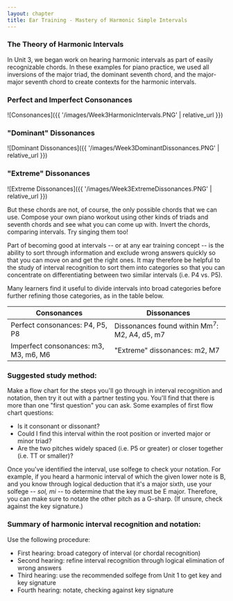 ```yaml
---
layout: chapter
title: Ear Training - Mastery of Harmonic Simple Intervals
---
```


### The Theory of Harmonic Intervals

In Unit 3, we began work on hearing harmonic intervals as part of easily recognizable chords. In these examples for piano practice, we used all inversions of the major triad, the dominant seventh chord, and the major-major seventh chord to create contexts for the harmonic intervals.

### Perfect and Imperfect Consonances
![Consonances]({{ '/images/Week3HarmonicIntervals.PNG' | relative_url }})

### "Dominant" Dissonances
![Dominant Dissonances]({{ '/images/Week3DominantDissonances.PNG' | relative_url }})

### "Extreme" Dissonances
![Extreme Dissonances]({{ '/images/Week3ExtremeDissonances.PNG' | relative_url }})

But these chords are not, of course, the only possible chords that we can use. Compose your own piano workout using other kinds of triads and seventh chords and see what you can come up with. Invert the chords, comparing intervals. Try singing them too!

Part of becoming good at intervals -- or at any ear training concept -- is the ability to sort through information and exclude wrong answers quickly so that you can move on and get the right ones. It may therefore be helpful to the study of interval recognition to sort them into categories so that you can concentrate on differentiating between two similar intervals (i.e. P4 vs. P5).

Many learners find it useful to divide intervals into broad categories before further refining those categories, as in the table below.

**Consonances** | **Dissonances**
--- | --- 
Perfect consonances: P4, P5, P8 | Dissonances found within Mm<sup>7</sup>: M2, A4, d5, m7
Imperfect consonances: m3, M3, m6, M6 | "Extreme" dissonances: m2, M7 

### Suggested study method: 

Make a flow chart for the steps you'll go through in interval recognition and notation, then try it out with a partner testing you. You'll find that there is more than one "first question" you can ask. Some examples of first flow chart questions:

- Is it consonant or dissonant?
- Could I find this interval within the root position or inverted major or minor triad?
- Are the two pitches widely spaced (i.e. P5 or greater) or closer together (i.e. TT or smaller)?

Once you've identified the interval, use solfege to check your notation. For example, if you heard a harmonic interval of which the given lower note is B, and you know through logical deduction that it's a major sixth, use your solfege -- *sol, mi* -- to determine that the key must be E major. Therefore, you can make sure to notate the other pitch as a G-sharp. (If unsure, check against the key signature.)

### Summary of harmonic interval recognition and notation:

Use the following procedure:

- First hearing: broad category of interval (or chordal recognition)
- Second hearing: refine interval recognition through logical elimination of wrong answers
- Third hearing: use the recommended solfege from Unit 1 to get key and key signature
- Fourth hearing: notate, checking against key signature